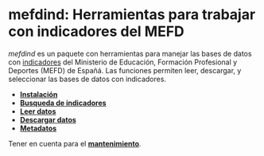 
# mefdind: Herramientas para trabajar con indicadores del MEFD

*mefdind* es un paquete con herramientas para manejar las bases de datos
con
[indicadores](https://www.educacionyfp.gob.es/servicios-al-ciudadano/estadisticas/no-universitaria.html)
del Ministerio de Educación, Formación Profesional y Deportes (MEFD) de
Españá. Las funciones permiten leer, descargar, y seleccionar las bases
de datos con indicadores.

- [**Instalación**](install.md)
- [**Busqueda de indicadores**](search.md)
- [**Leer datos**](import.md)
- [**Descargar datos**](save.md)
- [**Metadatos**](meta.md)

Tener en cuenta para el [**mantenimiento**](maintenance.md).
